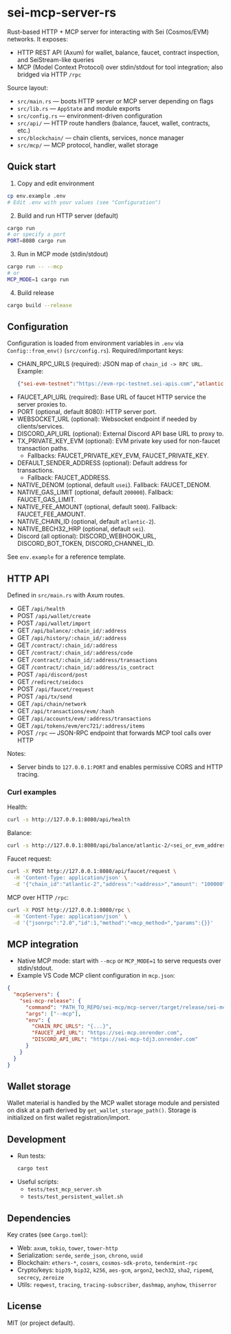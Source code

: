 # sei-mcp-server-rs

Rust-based HTTP + MCP server for interacting with Sei (Cosmos/EVM) networks. It exposes:

- HTTP REST API (Axum) for wallet, balance, faucet, contract inspection, and SeiStream-like queries
- MCP (Model Context Protocol) over stdin/stdout for tool integration; also bridged via HTTP `/rpc`

Source layout:
- `src/main.rs` — boots HTTP server or MCP server depending on flags
- `src/lib.rs` — `AppState` and module exports
- `src/config.rs` — environment-driven configuration
- `src/api/` — HTTP route handlers (balance, faucet, wallet, contracts, etc.)
- `src/blockchain/` — chain clients, services, nonce manager
- `src/mcp/` — MCP protocol, handler, wallet storage

## Quick start

1) Copy and edit environment

```bash
cp env.example .env
# Edit .env with your values (see "Configuration")
```

2) Build and run HTTP server (default)

```bash
cargo run
# or specify a port
PORT=8080 cargo run
```

3) Run in MCP mode (stdin/stdout)

```bash
cargo run -- --mcp
# or
MCP_MODE=1 cargo run
```

4) Build release

```bash
cargo build --release
```

## Configuration

Configuration is loaded from environment variables in `.env` via `Config::from_env()` (`src/config.rs`). Required/important keys:

- CHAIN_RPC_URLS (required): JSON map of `chain_id -> RPC URL`.
  Example:
  ```json
  {"sei-evm-testnet":"https://evm-rpc-testnet.sei-apis.com","atlantic-2":"https://rpc-testnet.sei-apis.com","sei-evm-mainnet":"https://evm-rpc.sei-apis.com","pacific-1":"https://sei-rpc.polkachu.com"}
  ```
- FAUCET_API_URL (required): Base URL of faucet HTTP service the server proxies to.
- PORT (optional, default 8080): HTTP server port.
- WEBSOCKET_URL (optional): Websocket endpoint if needed by clients/services.
- DISCORD_API_URL (optional): External Discord API base URL to proxy to.
- TX_PRIVATE_KEY_EVM (optional): EVM private key used for non-faucet transaction paths.
  - Fallbacks: FAUCET_PRIVATE_KEY_EVM, FAUCET_PRIVATE_KEY.
- DEFAULT_SENDER_ADDRESS (optional): Default address for transactions.
  - Fallback: FAUCET_ADDRESS.
- NATIVE_DENOM (optional, default `usei`). Fallback: FAUCET_DENOM.
- NATIVE_GAS_LIMIT (optional, default `200000`). Fallback: FAUCET_GAS_LIMIT.
- NATIVE_FEE_AMOUNT (optional, default `5000`). Fallback: FAUCET_FEE_AMOUNT.
- NATIVE_CHAIN_ID (optional, default `atlantic-2`).
- NATIVE_BECH32_HRP (optional, default `sei`).
- Discord (all optional): DISCORD_WEBHOOK_URL, DISCORD_BOT_TOKEN, DISCORD_CHANNEL_ID.

See `env.example` for a reference template.

## HTTP API

Defined in `src/main.rs` with Axum routes.

- GET `/api/health`
- POST `/api/wallet/create`
- POST `/api/wallet/import`
- GET `/api/balance/:chain_id/:address`
- GET `/api/history/:chain_id/:address`
- GET `/contract/:chain_id/:address`
- GET `/contract/:chain_id/:address/code`
- GET `/contract/:chain_id/:address/transactions`
- GET `/contract/:chain_id/:address/is_contract`
- POST `/api/discord/post`
- GET `/redirect/seidocs`
- POST `/api/faucet/request`
- POST `/api/tx/send`
- GET `/api/chain/network`
- GET `/api/transactions/evm/:hash`
- GET `/api/accounts/evm/:address/transactions`
- GET `/api/tokens/evm/erc721/:address/items`
- POST `/rpc` — JSON-RPC endpoint that forwards MCP tool calls over HTTP

Notes:
- Server binds to `127.0.0.1:PORT` and enables permissive CORS and HTTP tracing.

### Curl examples

Health:
```bash
curl -s http://127.0.0.1:8080/api/health
```

Balance:
```bash
curl -s http://127.0.0.1:8080/api/balance/atlantic-2/<sei_or_evm_address>
```

Faucet request:
```bash
curl -X POST http://127.0.0.1:8080/api/faucet/request \
  -H 'Content-Type: application/json' \
  -d '{"chain_id":"atlantic-2","address":"<address>","amount": "100000"}'
```

MCP over HTTP `/rpc`:
```bash
curl -X POST http://127.0.0.1:8080/rpc \
  -H 'Content-Type: application/json' \
  -d '{"jsonrpc":"2.0","id":1,"method":"<mcp_method>","params":{}}'
```

## MCP integration

- Native MCP mode: start with `--mcp` or `MCP_MODE=1` to serve requests over stdin/stdout.
- Example VS Code MCP client configuration in `mcp.json`:

```json
{
  "mcpServers": {
    "sei-mcp-release": {
      "command": "PATH_TO_REPO/sei-mcp/mcp-server/target/release/sei-mcp-server-rs",
      "args": ["--mcp"],
      "env": {
        "CHAIN_RPC_URLS": "{...}",
        "FAUCET_API_URL": "https://sei-mcp.onrender.com",
        "DISCORD_API_URL": "https://sei-mcp-tdj3.onrender.com"
      }
    }
  }
}
```

## Wallet storage

Wallet material is handled by the MCP wallet storage module and persisted on disk at a path derived by `get_wallet_storage_path()`. Storage is initialized on first wallet registration/import.

## Development

- Run tests:
  ```bash
  cargo test
  ```
- Useful scripts:
  - `tests/test_mcp_server.sh`
  - `tests/test_persistent_wallet.sh`

## Dependencies

Key crates (see `Cargo.toml`):
- Web: `axum`, `tokio`, `tower`, `tower-http`
- Serialization: `serde`, `serde_json`, `chrono`, `uuid`
- Blockchain: `ethers-*`, `cosmrs`, `cosmos-sdk-proto`, `tendermint-rpc`
- Crypto/keys: `bip39`, `bip32`, `k256`, `aes-gcm`, `argon2`, `bech32`, `sha2`, `ripemd`, `secrecy`, `zeroize`
- Utils: `reqwest`, `tracing`, `tracing-subscriber`, `dashmap`, `anyhow`, `thiserror`

## License

MIT (or project default).
